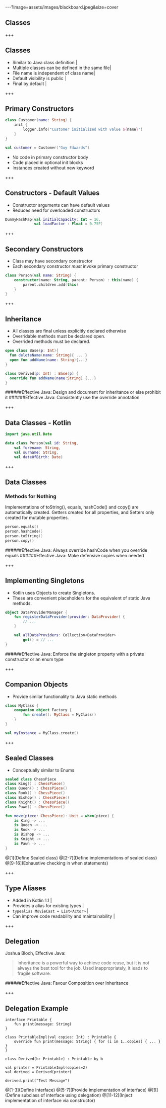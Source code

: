 ---?image=assets/images/blackboard.jpeg&size=cover
## Classes

+++
## Classes
- Similar to Java class definition |
- Multiple classes can be defined in the same file|
- File name is independent of class name|
- Default visibility is public |
- Final by default |

+++
## Primary Constructors

``` Kotlin
class Customer(name: String) {
    init {
        logger.info("Customer initialized with value ${name}")
    }
}

val customer = Customer("Guy Edwards")
```
- No code in primary constructor body
- Code placed in optional init blocks
- Instances created without new keyword

+++
## Constructors - Default Values
- Constructor arguments can have default values
- Reduces need for overloaded constructors

``` Kotlin
DummyHashMap(val initialCapacity: Int = 16,
             val loadFactor : Float = 0.75F)
```

+++
## Secondary Constructors
- Class may have secondary constructor
- Each secondary constructor *must* invoke primary constructor

``` Kotlin
class Person(val name: String) {
    constructor(name: String, parent: Person) : this(name) {
        parent.children.add(this)
    }
}
```

+++
## Inheritance
- All classes are final unless explicitly declared otherwise
- Overridable methods must be declared open.
- Overrided methods must be declared.

``` Kotlin
open class Base(p: Int){
  fun deleteName(name: String){ ... }
  open fun addName(name: String){...}
}

class Derived(p: Int) : Base(p) {
  override fun addName(name:String) {...}
}
```

######Effective Java: Design and document for inheritance or else prohibit it
######Effective Java: Consistently use the override annotation

+++
## Data Classes - Kotlin

``` Kotlin
import java.util.Date

data class Person(val id: String,
    val forename: String,
    val surname: String,
    val dateOfBirth: Date)
```

+++
## Data Classes
### Methods for Nothing
Implementations of toString(), equals, hashCode() and copy() are automatically created.
Getters created for all properties, and Setters only created for mutable properties.

``` Kotlin
person.equals()
person.hashCode()
person.toString()
person.copy()
```
######Effective Java: Always override hashCode when you override equals
######Effective Java: Make defensive copies when needed

+++
## Implementing Singletons
- Kotlin uses Objects to create Singletons.
- These are convenient placeholders for the equivalent of static Java methods.

``` Kotlin
object DataProviderManager {
    fun registerDataProvider(provider: DataProvider) {
        // ...
    }

    val allDataProviders: Collection<DataProvider>
        get() = // ...
}
```
######Effective Java: Enforce the singleton property with a private constructor or an enum type

+++
## Companion Objects
- Provide similar functionality to Java static methods
``` Kotlin
class MyClass {
    companion object Factory {
        fun create(): MyClass = MyClass()
    }
}

val myInstance = MyClass.create()
```

+++
## Sealed Classes
- Conceptually similar to Enums

``` Kotlin
sealed class ChessPiece
class King() : ChessPiece()
class Queen() : ChessPiece()
class Rook() : ChessPiece()
class Bishop() : ChessPiece()
class Knight() : ChessPiece()
class Pawn() : ChessPiece()

fun move(piece: ChessPiece): Unit = when(piece) {
    is King -> ...
    is Queen -> ...
    is Rook -> ...
    is Bishop -> ...
    is Knight -> ...
    is Pawn -> ...
}
```
@[1](Define Sealed class)
@[2-7](Define implementations of sealed class)
@[9-16](Exhaustive checking in when statements)

+++
## Type Aliases
- Added in Kotlin 1.1 |
- Provides a alias for existing types |
- ```typealias MovieCast = List<Actor>``` |
- Can improve code readability and maintainability |

+++
## Delegation

Joshua Bloch, Effective Java:
>Inheritance is a powerful way to achieve code reuse, but it is not always the best tool for the job. Used inappropriately, it leads to fragile software.

######Effective Java: Favour Composition over Inheritance

+++
## Delegation Example
```
interface Printable {
    fun print(message: String)
}

class PrintableImpl(val copies: Int) : Printable {
    override fun print(message: String) { for (i in 1..copies) { ... } }
}

class Derived(b: Printable) : Printable by b

val printer = PrintableImpl(copies=2)
val derived = Derived(printer)

derived.print("Test Message")
```
@[1-3](Define Interface)
@[5-7](Provide implementation of interface)
@[9](Define subclass of interface using delegation)
@[11-12](Inject implementation of interface via constructor)
